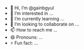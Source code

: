 - 👋 Hi, I’m @gainbgyul
- 👀 I’m interested in ...
- 🌱 I’m currently learning ...
- 💞️ I’m looking to collaborate on ...
- 📫 How to reach me ...
- 😄 Pronouns: ...
- ⚡ Fun fact: ...

<!---
gainbgyul/gainbgyul is a ✨ special ✨ repository because its `README.md` (this file) appears on your GitHub profile.
You can click the Preview link to take a look at your changes.
--->
